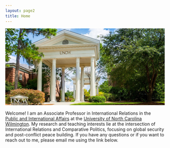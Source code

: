 ```yaml
---
layout: page2
title: Home
---
```

![alt text](./files/UNCWEntrance2.jpg)

Welcome! I am an Associate Professor in International Relations in the [Public and International Affairs](//https://uncw.edu/pia/) at the [University of North Carolina Wilmington](https://www.uncw.edu/). My research and teaching interests lie at the intersection of International Relations and Comparative Politics, focusing on global security and post-conflict peace building. If you have any questions or if you want to reach out to me, please email me using the link below.

<html>
<div style="height:25px; border:0px solid black;">
<script type="text/javascript" id="clustrmaps" src="//cdn.clustrmaps.com/map_v2.js?u=uueU&d=kDmjltf8SekE3nGJmnCmYNSGVMEvc5xmOlQ7Y4cbb3U"></script>
 </div>
</html>


